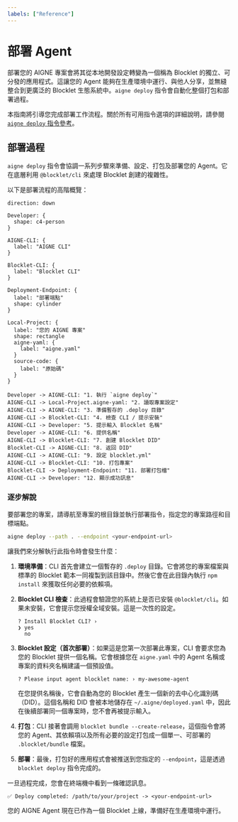 ```yaml
---
labels: ["Reference"]
---
```


# 部署 Agent

部署您的 AIGNE 專案會將其從本地開發設定轉變為一個稱為 Blocklet 的獨立、可分發的應用程式。這讓您的 Agent 能夠在生產環境中運行、與他人分享，並無縫整合到更廣泛的 Blocklet 生態系統中。`aigne deploy` 指令會自動化整個打包和部署過程。

本指南將引導您完成部署工作流程。關於所有可用指令選項的詳細說明，請參閱 [`aigne deploy` 指令參考](./command-reference-deploy.md)。

## 部署過程

`aigne deploy` 指令會協調一系列步驟來準備、設定、打包及部署您的 Agent。它在底層利用 `@blocklet/cli` 來處理 Blocklet 創建的複雜性。

以下是部署流程的高階概覽：

```d2
direction: down

Developer: {
  shape: c4-person
}

AIGNE-CLI: {
  label: "AIGNE CLI"
}

Blocklet-CLI: {
  label: "Blocklet CLI"
}

Deployment-Endpoint: {
  label: "部署端點"
  shape: cylinder
}

Local-Project: {
  label: "您的 AIGNE 專案"
  shape: rectangle
  aigne-yaml: {
    label: "aigne.yaml"
  }
  source-code: {
    label: "原始碼"
  }
}

Developer -> AIGNE-CLI: "1. 執行 `aigne deploy`"
AIGNE-CLI -> Local-Project.aigne-yaml: "2. 讀取專案設定"
AIGNE-CLI -> AIGNE-CLI: "3. 準備暫存的 .deploy 目錄"
AIGNE-CLI -> Blocklet-CLI: "4. 檢查 CLI / 提示安裝"
AIGNE-CLI -> Developer: "5. 提示輸入 Blocklet 名稱"
Developer -> AIGNE-CLI: "6. 提供名稱"
AIGNE-CLI -> Blocklet-CLI: "7. 創建 Blocklet DID"
Blocklet-CLI -> AIGNE-CLI: "8. 返回 DID"
AIGNE-CLI -> AIGNE-CLI: "9. 設定 blocklet.yml"
AIGNE-CLI -> Blocklet-CLI: "10. 打包專案"
Blocklet-CLI -> Deployment-Endpoint: "11. 部署打包檔"
AIGNE-CLI -> Developer: "12. 顯示成功訊息"

```

### 逐步解說

要部署您的專案，請導航至專案的根目錄並執行部署指令，指定您的專案路徑和目標端點。

```bash 指令 icon=lucide:terminal
aigne deploy --path . --endpoint <your-endpoint-url>
```

讓我們來分解執行此指令時會發生什麼：

1.  **環境準備**：CLI 首先會建立一個暫存的 `.deploy` 目錄。它會將您的專案檔案與標準的 Blocklet 範本一同複製到該目錄中。然後它會在此目錄內執行 `npm install` 來獲取任何必要的依賴項。

2.  **Blocklet CLI 檢查**：此過程會驗證您的系統上是否已安裝 `@blocklet/cli`。如果未安裝，它會提示您授權全域安裝。這是一次性的設定。

    ```
    ? Install Blocklet CLI? ›
    ❯ yes
      no
    ```

3.  **Blocklet 設定（首次部署）**：如果這是您第一次部署此專案，CLI 會要求您為您的 Blocklet 提供一個名稱。它會根據您在 `aigne.yaml` 中的 Agent 名稱或專案的資料夾名稱建議一個預設值。

    ```
    ? Please input agent blocklet name: › my-awesome-agent
    ```

    在您提供名稱後，它會自動為您的 Blocklet 產生一個新的去中心化識別碼（DID）。這個名稱和 DID 會被本地儲存在 `~/.aigne/deployed.yaml` 中，因此在後續部署同一個專案時，您不會再被提示輸入。

4.  **打包**：CLI 接著會調用 `blocklet bundle --create-release`，這個指令會將您的 Agent、其依賴項以及所有必要的設定打包成一個單一、可部署的 `.blocklet/bundle` 檔案。

5.  **部署**：最後，打包好的應用程式會被推送到您指定的 `--endpoint`，這是透過 `blocklet deploy` 指令完成的。

一旦過程完成，您會在終端機中看到一條確認訊息。

```
✅ Deploy completed: /path/to/your/project -> <your-endpoint-url>
```

您的 AIGNE Agent 現在已作為一個 Blocklet 上線，準備好在生產環境中運行。
